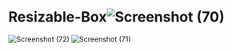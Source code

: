 # Resizable-Box![Screenshot (70)](https://user-images.githubusercontent.com/73783008/223432320-c1a26bdc-4c92-4185-b32c-d9afddba97a1.png)
![Screenshot (72)](https://user-images.githubusercontent.com/73783008/223432328-1a0c6343-554f-4986-b4c6-095060f92bb1.png)
![Screenshot (71)](https://user-images.githubusercontent.com/73783008/223432333-eecef0d9-8793-4afe-a339-ba856bc5eb00.png)
